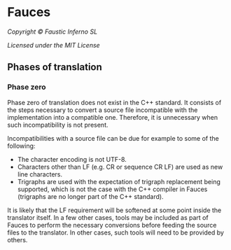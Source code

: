 # Fauces

*Copyright © Faustic Inferno SL*

*Licensed under the MIT License*

## Phases of translation

### Phase zero

Phase zero of translation does not exist in the C++ standard. It consists of the
steps necessary to convert a source file incompatible with the implementation
into a compatible one. Therefore, it is unnecessary when such incompatibility
is not present.

Incompatibilities with a source file can be due for example to some of the
following:

* The character encoding is not UTF-8.
* Characters other than LF (e.g. CR or sequence CR LF) are used as new line characters.
* Trigraphs are used with the expectation of trigraph replacement being supported, which is not the case with the C++ compiler in Fauces (trigraphs are no longer part of the C++ standard).

It is likely that the LF requirement will be softened at some point inside the
translator itself. In a few other cases, tools may be included as part of Fauces
to perform the necessary conversions before feeding the source files to the
translator. In other cases, such tools will need to be provided by others.

